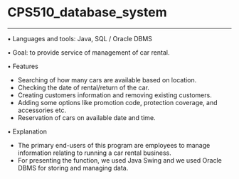 # CPS510_database_system
---

• Languages and tools: Java, SQL / Oracle DBMS

• Goal: to provide service of management of car rental.

• Features
  - Searching of how many cars are available based on location.
  - Checking the date of rental/return of the car.
  - Creating customers information and removing existing customers.
  - Adding some options like promotion code, protection coverage, and accessories etc.
  - Reservation of cars on available date and time.

• Explanation
  - The primary end-users of this program are employees to manage information relating to running a car rental business.
  - For presenting the function, we used Java Swing and we used Oracle DBMS for storing and managing data.
